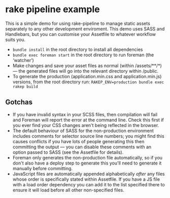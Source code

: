 rake pipeline example
=====================

This is a simple demo for using rake-pipeline to manage static assets separately to any other development enviroment. This demo uses SASS and Handlebars, but you can customise your Assetfile to whatever workflow suits you.

* `bundle install` in the root directory to install all dependencies
* `bundle exec foreman start` in the root directory to run foreman (the ‘watcher’)
* Make changes and save your asset files as normal (within /assets/**/*) — the generated files will go into the relevant directory within /public.
* To generate the production (application.min.css and application.min.js) versions, from the root directory run: 
  `RAKEP_ENV=production bundle exec rakep build`

Gotchas
-------

* If you have invalid syntax in your SCSS files, then compilation will fail and Foreman will report the error at the command line. Check this first if you ever find your CSS changes aren't being reflected in the browser.
* The default behaviour of SASS for the non-production environment includes comments for selector source line numbers; you might find this causes conflicts if you have lots of people generating this then committing the output — you can disable these comments with an option passed to SASS (see the Assetfile for details).
* Foreman only generates the non-production file automatically, so if you don't also have a deploy step to generate this you'll need to generate it manually before committing.
* JavaScript files are automatically appended alphabetically *after* any files whose order is specifically stated within Assetfile. If you have a JS file with a load order dependency you can add it to the list specified there to ensure it will load before all other non-specified files.